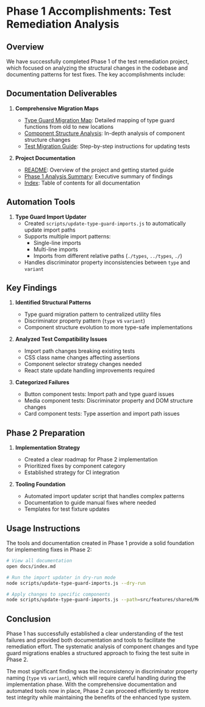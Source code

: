 # Phase 1 Accomplishments: Test Remediation Analysis

## Overview

We have successfully completed Phase 1 of the test remediation project, which focused on analyzing the structural changes in the codebase and documenting patterns for test fixes. The key accomplishments include:

## Documentation Deliverables

1. **Comprehensive Migration Maps**
   - [Type Guard Migration Map](./type-guard-migration-map.md): Detailed mapping of type guard functions from old to new locations
   - [Component Structure Analysis](./component-structure-analysis.md): In-depth analysis of component structure changes
   - [Test Migration Guide](./test-migration-guide.md): Step-by-step instructions for updating tests

2. **Project Documentation**
   - [README](./README.md): Overview of the project and getting started guide
   - [Phase 1 Analysis Summary](./phase1-analysis-summary.md): Executive summary of findings
   - [Index](./index.md): Table of contents for all documentation

## Automation Tools

1. **Type Guard Import Updater**
   - Created `scripts/update-type-guard-imports.js` to automatically update import paths
   - Supports multiple import patterns:
     - Single-line imports
     - Multi-line imports
     - Imports from different relative paths (`./types`, `../types`, `./`)
   - Handles discriminator property inconsistencies between `type` and `variant`

## Key Findings

1. **Identified Structural Patterns**
   - Type guard migration pattern to centralized utility files
   - Discriminator property pattern (`type` vs `variant`)
   - Component structure evolution to more type-safe implementations

2. **Analyzed Test Compatibility Issues**
   - Import path changes breaking existing tests
   - CSS class name changes affecting assertions
   - Component selector strategy changes needed
   - React state update handling improvements required

3. **Categorized Failures**
   - Button component tests: Import path and type guard issues
   - Media component tests: Discriminator property and DOM structure changes
   - Card component tests: Type assertion and import path issues

## Phase 2 Preparation

1. **Implementation Strategy**
   - Created a clear roadmap for Phase 2 implementation
   - Prioritized fixes by component category
   - Established strategy for CI integration

2. **Tooling Foundation**
   - Automated import updater script that handles complex patterns
   - Documentation to guide manual fixes where needed
   - Templates for test fixture updates

## Usage Instructions

The tools and documentation created in Phase 1 provide a solid foundation for implementing fixes in Phase 2:

```bash
# View all documentation
open docs/index.md

# Run the import updater in dry-run mode
node scripts/update-type-guard-imports.js --dry-run

# Apply changes to specific components
node scripts/update-type-guard-imports.js --path=src/features/shared/Media/__tests__
```

## Conclusion

Phase 1 has successfully established a clear understanding of the test failures and provided both documentation and tools to facilitate the remediation effort. The systematic analysis of component changes and type guard migrations enables a structured approach to fixing the test suite in Phase 2.

The most significant finding was the inconsistency in discriminator property naming (`type` vs `variant`), which will require careful handling during the implementation phase. With the comprehensive documentation and automated tools now in place, Phase 2 can proceed efficiently to restore test integrity while maintaining the benefits of the enhanced type system. 